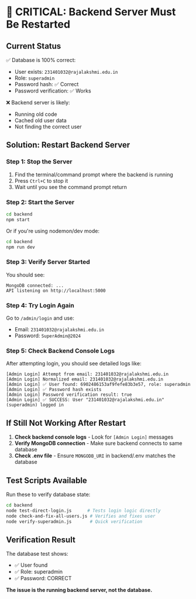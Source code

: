# 🔄 CRITICAL: Backend Server Must Be Restarted

## Current Status
✅ Database is 100% correct:
- User exists: `231401032@rajalakshmi.edu.in`
- Role: `superadmin`
- Password hash: ✅ Correct
- Password verification: ✅ Works

❌ Backend server is likely:
- Running old code
- Cached old user data
- Not finding the correct user

## Solution: Restart Backend Server

### Step 1: Stop the Server
1. Find the terminal/command prompt where the backend is running
2. Press `Ctrl+C` to stop it
3. Wait until you see the command prompt return

### Step 2: Start the Server
```bash
cd backend
npm start
```

Or if you're using nodemon/dev mode:
```bash
cd backend
npm run dev
```

### Step 3: Verify Server Started
You should see:
```
MongoDB connected: ...
API listening on http://localhost:5000
```

### Step 4: Try Login Again
Go to `/admin/login` and use:
- Email: `231401032@rajalakshmi.edu.in`
- Password: `SuperAdmin@2024`

### Step 5: Check Backend Console Logs
After attempting login, you should see detailed logs like:
```
[Admin Login] Attempt from email: 231401032@rajalakshmi.edu.in
[Admin Login] Normalized email: 231401032@rajalakshmi.edu.in
[Admin Login] ✅ User found: 6902486153af9fefe83b3e57, role: superadmin
[Admin Login] ✅ Password hash exists
[Admin Login] Password verification result: true
[Admin Login] ✅ SUCCESS: User "231401032@rajalakshmi.edu.in" (superadmin) logged in
```

## If Still Not Working After Restart

1. **Check backend console logs** - Look for `[Admin Login]` messages
2. **Verify MongoDB connection** - Make sure backend connects to same database
3. **Check .env file** - Ensure `MONGODB_URI` in backend/.env matches the database

## Test Scripts Available

Run these to verify database state:
```bash
cd backend
node test-direct-login.js      # Tests login logic directly
node check-and-fix-all-users.js # Verifies and fixes user
node verify-superadmin.js       # Quick verification
```

## Verification Result
The database test shows:
- ✅ User found
- ✅ Role: superadmin
- ✅ Password: CORRECT

**The issue is the running backend server, not the database.**

